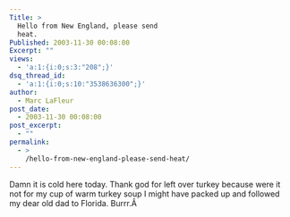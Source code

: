 ```yaml
---
Title: >
  Hello from New England, please send
  heat.
Published: 2003-11-30 00:08:00
Excerpt: ""
views:
  - 'a:1:{i:0;s:3:"208";}'
dsq_thread_id:
  - 'a:1:{i:0;s:10:"3538636300";}'
author:
  - Marc LaFleur
post_date:
  - 2003-11-30 00:08:00
post_excerpt:
  - ""
permalink:
  - >
    /hello-from-new-england-please-send-heat/
---
```

<div class="Section1"> <p>Damn it is cold here today. Thank god for left over turkey because were it not for my cup of warm turkey soup I might have packed up and followed my dear old dad to Florida. Burrr.Â </p></div>